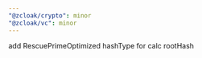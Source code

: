 ```yaml
---
"@zcloak/crypto": minor
"@zcloak/vc": minor
---
```


add RescuePrimeOptimized hashType for calc rootHash
